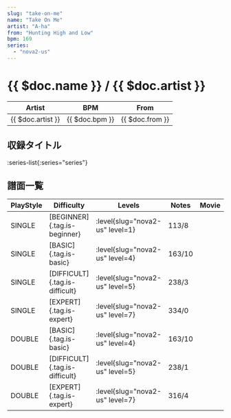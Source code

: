 ```yaml
---
slug: "take-on-me"
name: "Take On Me"
artist: "A-ha"
from: "Hunting High and Low"
bpm: 169
series:
  - "nova2-us"
---
```


# {{ $doc.name }} / {{ $doc.artist }}

|Artist|BPM|From|
|------|---|----|
|{{ $doc.artist }}|{{ $doc.bpm }}|{{ $doc.from }}|

## 収録タイトル

:series-list{:series="series"}

## 譜面一覧

|PlayStyle|Difficulty|Levels|Notes|Movie|
|---------|----------|------|-----|-----|
|SINGLE|[BEGINNER]{.tag.is-beginner}|:level{slug="nova2-us" level=1}|113/8||
|SINGLE|[BASIC]{.tag.is-basic}|:level{slug="nova2-us" level=4}|163/10||
|SINGLE|[DIFFICULT]{.tag.is-difficult}|:level{slug="nova2-us" level=5}|238/3||
|SINGLE|[EXPERT]{.tag.is-expert}|:level{slug="nova2-us" level=7}|334/0||
|DOUBLE|[BASIC]{.tag.is-basic}|:level{slug="nova2-us" level=4}|163/10||
|DOUBLE|[DIFFICULT]{.tag.is-difficult}|:level{slug="nova2-us" level=5}|238/1||
|DOUBLE|[EXPERT]{.tag.is-expert}|:level{slug="nova2-us" level=7}|316/4||
